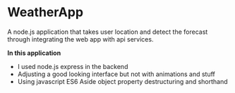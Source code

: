 # WeatherApp
A node.js application that takes user location and detect the forecast through integrating the web app with api services.

**In this application**

* I used node.js express in the backend
* Adjusting a good looking interface but not with animations and stuff
* Using javascript ES6 Aside object property destructuring and shorthand
